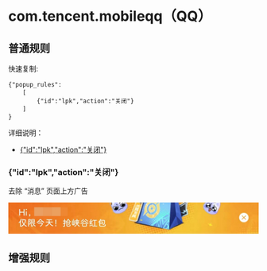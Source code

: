 # com.tencent.mobileqq（QQ）

## 普通规则

快速复制:
```
{"popup_rules":
    [
        {"id":"lpk","action":"关闭"}
    ]
}
```
详细说明：
- [{"id":"lpk","action":"关闭"}](#idlpkaction关闭)

### {"id":"lpk","action":"关闭"}
去除 “消息” 页面上方广告

![](./assets/消息页面上方广告.jpg)

## 增强规则
